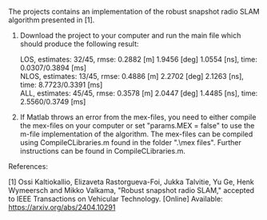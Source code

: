 The projects contains an implementation of the robust snapshot radio SLAM algorithm presented in [1].

1. Download the project to your computer and run the main file which should produce the following result:

   LOS, estimates: 32/45, rmse: 0.2882 [m] 1.9456 [deg] 1.0554 [ns], time: 0.0307/0.3894 [ms] <br />
   NLOS, estimates: 13/45, rmse: 0.4886 [m] 2.2702 [deg] 2.1263 [ns], time: 8.7723/0.3391 [ms] <br />
   ALL, estimates: 45/45, rmse: 0.3578 [m] 2.0447 [deg] 1.4485 [ns], time: 2.5560/0.3749 [ms]

3. If Matlab throws an error from the mex-files, you need to either compile the mex-files on your computer or set "params.MEX = false" to use the m-file implementation of the algorithm. The mex-files can be compiled using CompileCLibraries.m found in the folder ".\mex files". Further instructions can be found in CompileCLibraries.m.     

References:

[1] Ossi Kaltiokallio, Elizaveta Rastorgueva-Foi, Jukka Talvitie, Yu Ge, Henk Wymeersch and Mikko Valkama, "Robust snapshot radio SLAM," accepted to IEEE Transactions on Vehicular Technology. [Online] Available: https://arxiv.org/abs/2404.10291
